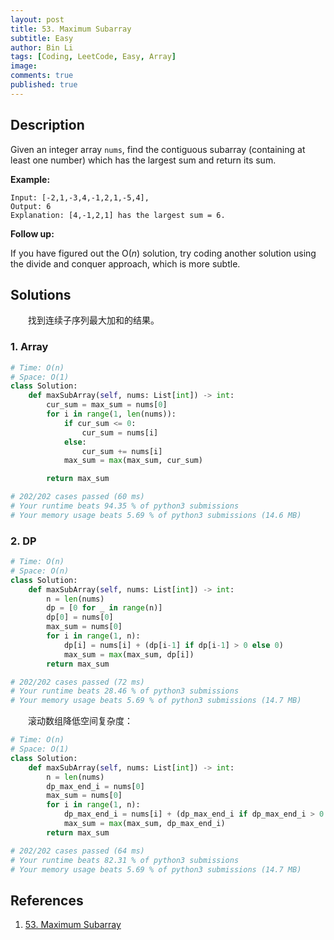```yaml
---
layout: post
title: 53. Maximum Subarray
subtitle: Easy
author: Bin Li
tags: [Coding, LeetCode, Easy, Array]
image: 
comments: true
published: true
---
```


## Description

Given an integer array `nums`, find the contiguous subarray (containing at least one number) which has the largest sum and return its sum.

**Example:**

```
Input: [-2,1,-3,4,-1,2,1,-5,4],
Output: 6
Explanation: [4,-1,2,1] has the largest sum = 6.
```

**Follow up:**

If you have figured out the O(*n*) solution, try coding another solution using the divide and conquer approach, which is more subtle.


## Solutions
　　找到连续子序列最大加和的结果。
### 1. Array

```python
# Time: O(n)
# Space: O(1)
class Solution:
    def maxSubArray(self, nums: List[int]) -> int:
        cur_sum = max_sum = nums[0]
        for i in range(1, len(nums)):
            if cur_sum <= 0:
                cur_sum = nums[i]
            else:
                cur_sum += nums[i]
            max_sum = max(max_sum, cur_sum)

        return max_sum

# 202/202 cases passed (60 ms)
# Your runtime beats 94.35 % of python3 submissions
# Your memory usage beats 5.69 % of python3 submissions (14.6 MB)
```
### 2. DP

```python
# Time: O(n)
# Space: O(n)
class Solution:
    def maxSubArray(self, nums: List[int]) -> int:
        n = len(nums)
        dp = [0 for _ in range(n)]
        dp[0] = nums[0]
        max_sum = nums[0]
        for i in range(1, n):
            dp[i] = nums[i] + (dp[i-1] if dp[i-1] > 0 else 0)
            max_sum = max(max_sum, dp[i])
        return max_sum

# 202/202 cases passed (72 ms)
# Your runtime beats 28.46 % of python3 submissions
# Your memory usage beats 5.69 % of python3 submissions (14.7 MB)
```

　　滚动数组降低空间复杂度：


```python
# Time: O(n)
# Space: O(1)
class Solution:
    def maxSubArray(self, nums: List[int]) -> int:
        n = len(nums)
        dp_max_end_i = nums[0]
        max_sum = nums[0]
        for i in range(1, n):
            dp_max_end_i = nums[i] + (dp_max_end_i if dp_max_end_i > 0 else 0)
            max_sum = max(max_sum, dp_max_end_i)
        return max_sum

# 202/202 cases passed (64 ms)
# Your runtime beats 82.31 % of python3 submissions
# Your memory usage beats 5.69 % of python3 submissions (14.7 MB)
```
## References
1. [53. Maximum Subarray](https://leetcode.com/problems/maximum-subarray/)